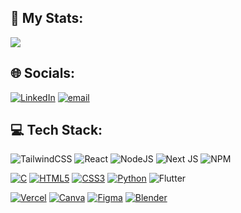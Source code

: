 ## 💫 My Stats:
[![](https://github-readme-stats.vercel.app/api/top-langs/?username=kishys&theme=dark&hide_border=true&include_all_commits=true&count_private=false&layout=compact)](https://github.com/kishys/kishys/blob/main/README.md)<br/>

## 🌐 Socials:
[![LinkedIn](https://img.shields.io/badge/LinkedIn-%230077B5.svg?logo=linkedin&logoColor=white)](https://linkedin.com/in/KishanSuhirthan) [![email](https://img.shields.io/badge/Email-D14836?logo=gmail&logoColor=white)](mailto:kishansuhirthan@gmail.com) 

## 💻 Tech Stack:
![TailwindCSS](https://img.shields.io/badge/tailwindcss-%2338B2AC.svg?style=for-the-badge&logo=tailwind-css&logoColor=white)
![React](https://img.shields.io/badge/react-%2320232a.svg?style=for-the-badge&logo=react&logoColor=%2361DAFB)
![NodeJS](https://img.shields.io/badge/node.js-6DA55F?style=for-the-badge&logo=node.js&logoColor=white)
![Next JS](https://img.shields.io/badge/Next-black?style=for-the-badge&logo=next.js&logoColor=white) 
![NPM](https://img.shields.io/badge/NPM-%23000000.svg?style=for-the-badge&logo=npm&logoColor=white)

[![C](https://img.shields.io/badge/c-%2300599C.svg?style=for-the-badge&logo=c&logoColor=white)](https://www.geeksforgeeks.org/c-programming-language/) 
[![HTML5](https://img.shields.io/badge/html5-%23E34F26.svg?style=for-the-badge&logo=html5&logoColor=white)](https://www.geeksforgeeks.org/html-introduction/)
[![CSS3](https://img.shields.io/badge/css3-%231572B6.svg?style=for-the-badge&logo=css3&logoColor=white)](https://www.geeksforgeeks.org/css-tutorial/)
[![Python](https://img.shields.io/badge/python-3670A0?style=for-the-badge&logo=python&logoColor=ffdd54)](https://www.geeksforgeeks.org/python-programming-language-tutorial/)
![Flutter](https://img.shields.io/badge/Flutter-%2302569B.svg?style=for-the-badge&logo=Flutter&logoColor=white)


[![Vercel](https://img.shields.io/badge/vercel-%23000000.svg?style=for-the-badge&logo=vercel&logoColor=white)](https://vercel.com/) 
[![Canva](https://img.shields.io/badge/Canva-%2300C4CC.svg?style=for-the-badge&logo=Canva&logoColor=white)](https://www.canva.com/)
[![Figma](https://img.shields.io/badge/figma-%23F24E1E.svg?style=for-the-badge&logo=figma&logoColor=white)](https://www.figma.com/)
[![Blender](https://img.shields.io/badge/blender-%23F5792A.svg?style=for-the-badge&logo=blender&logoColor=white)](https://www.blender.org/)



<!-- Proudly created with GPRM ( https://gprm.itsvg.in ) -->

